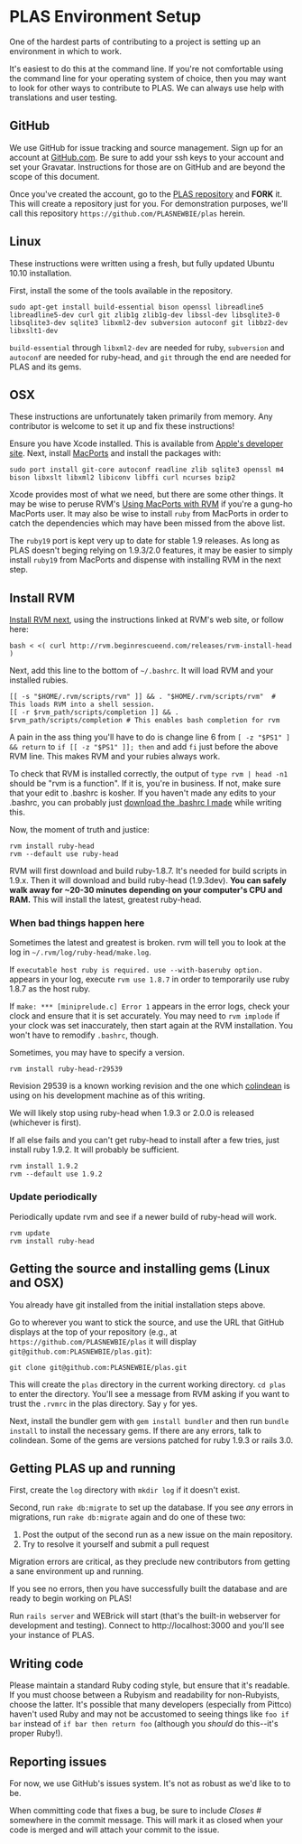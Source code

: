 PLAS Environment Setup
======================

One of the hardest parts of contributing to a project is setting up an environment in which to work.

It's easiest to do this at the command line. If you're not comfortable using the command line for your operating system of choice, then you may want to look for other ways to contribute to PLAS. We can always use help with translations and user testing.

GitHub
------

We use GitHub for issue tracking and source management. Sign up for an account at [GitHub.com](https://github.com). Be sure to add your ssh keys to your account and set your Gravatar. Instructions for those are on GitHub and are beyond the scope of this document.

Once you've created the account, go to the [PLAS repository](https://github.com/colindean/plas) and **FORK** it. This will create a repository just for you. For demonstration purposes, we'll call this repository `https://github.com/PLASNEWBIE/plas` herein.


Linux
-----

These instructions were written using a fresh, but fully updated Ubuntu 10.10 installation.

First, install the some of the tools available in the repository. 

    sudo apt-get install build-essential bison openssl libreadline5 libreadline5-dev curl git zlib1g zlib1g-dev libssl-dev libsqlite3-0 libsqlite3-dev sqlite3 libxml2-dev subversion autoconf git libbz2-dev libxslt1-dev

`build-essential` through `libxml2-dev` are needed for ruby, `subversion` and `autoconf` are needed for ruby-head, and `git` through the end are needed for PLAS and its gems.

OSX
---

These instructions are unfortunately taken primarily from memory. Any contributor is welcome to set it up and fix these instructions!

Ensure you have Xcode installed. This is available from [Apple's developer site](http://developer.apple.com). Next, install [MacPorts](http://www.macports.org/) and install the packages with:

    sudo port install git-core autoconf readline zlib sqlite3 openssl m4 bison libxslt libxml2 libiconv libffi curl ncurses bzip2

Xcode provides most of what we need, but there are some other things. It may be wise to peruse RVM's [Using MacPorts with RVM](http://rvm.beginrescueend.com/integration/macports/) if you're a gung-ho MacPorts user. It may also be wise to install `ruby` from MacPorts in order to catch the dependencies which may have been missed from the above list.

The `ruby19` port is kept very up to date for stable 1.9 releases. As long as PLAS doesn't beging relying on 1.9.3/2.0 features, it may be easier to simply install `ruby19` from MacPorts and dispense with installing RVM in the next step.


Install RVM
-----------

[Install RVM next](http://rvm.beginrescueend.com/rvm/install/), using the instructions linked at RVM's web site, or follow here:

    bash < <( curl http://rvm.beginrescueend.com/releases/rvm-install-head )

Next, add this line to the bottom of `~/.bashrc`. It will load RVM and your installed rubies.

    [[ -s "$HOME/.rvm/scripts/rvm" ]] && . "$HOME/.rvm/scripts/rvm"  # This loads RVM into a shell session.
    [[ -r $rvm_path/scripts/completion ]] && . $rvm_path/scripts/completion # This enables bash completion for rvm

A pain in the ass thing you'll have to do is change line 6 from `[ -z "$PS1" ] && return` to `if [[ -z "$PS1" ]]; then` and add `fi` just before the above RVM line. This makes RVM and your rubies always work.

To check that RVM is installed correctly, the output of `type rvm | head -n1` should be "rvm is a function". If it is, you're in business. If not, make sure that your edit to .bashrc is kosher. If you haven't made any edits to your .bashrc, you can probably just [download the .bashrc I made](https://gist.github.com/704555) while writing this.

Now, the moment of truth and justice:

    rvm install ruby-head
    rvm --default use ruby-head

RVM will first download and build ruby-1.8.7. It's needed for build scripts in 1.9.x. Then it will download and build ruby-head (1.9.3dev). **You can safely walk away for ~20-30 minutes depending on your computer's CPU and RAM.** This will install the latest, greatest ruby-head.

### When bad things happen here ###

Sometimes the latest and greatest is broken. rvm will tell you to look at the log in `~/.rvm/log/ruby-head/make.log`. 

If `executable host ruby is required. use --with-baseruby option.` appears in your log, execute `rvm use 1.8.7` in order to temporarily use ruby 1.8.7 as the host ruby. 

If `make: *** [miniprelude.c] Error 1` appears in the error logs, check your clock and ensure that it is set accurately. You may need to `rvm implode` if your clock was set inaccurately, then start again at the RVM installation. You won't have to remodify `.bashrc`, though.

Sometimes, you may have to specify a version.

    rvm install ruby-head-r29539

Revision 29539 is a known working revision and the one which [colindean](https://github.com/colindean) is using on his development machine as of this writing.

We will likely stop using ruby-head when 1.9.3 or 2.0.0 is released (whichever is first).

If all else fails and you can't get ruby-head to install after a few tries, just install ruby 1.9.2. It will probably be sufficient.

    rvm install 1.9.2
    rvm --default use 1.9.2

### Update periodically ###

Periodically update rvm and see if a newer build of ruby-head will work.

    rvm update
    rvm install ruby-head

Getting the source and installing gems (Linux and OSX)
------------------------------------------------------

You already have git installed from the initial installation steps above.

Go to wherever you want to stick the source, and use the URL that GitHub displays at the top of your repository (e.g., at `https://github.com/PLASNEWBIE/plas` it will display `git@github.com:PLASNEWBIE/plas.git`):

    git clone git@github.com:PLASNEWBIE/plas.git

This will create the `plas` directory in the current working directory. `cd plas` to enter the directory. You'll see a message from RVM asking if you want to trust the `.rvmrc` in the plas directory. Say `y` for yes.

Next, install the bundler gem with `gem install bundler` and then run `bundle install` to install the necessary gems. If there are any errors, talk to colindean. Some of the gems are versions patched for ruby 1.9.3 or rails 3.0.

Getting PLAS up and running
---------------------------

First, create the `log` directory with `mkdir log` if it doesn't exist.

Second, run `rake db:migrate` to set up the database. If you see *any* errors in migrations, run `rake db:migrate` again and do one of these two:

1. Post the output of the second run as a new issue on the main repository.
2. Try to resolve it yourself and submit a pull request

Migration errors are critical, as they preclude new contributors from getting a sane environment up and running.

If you see no errors, then you have successfully built the database and are ready to begin working on PLAS!

Run `rails server` and WEBrick will start (that's the built-in webserver for development and testing). Connect to http://localhost:3000 and you'll see your instance of PLAS.

Writing code
------------

Please maintain a standard Ruby coding style, but ensure that it's readable. If you must choose between a Rubyism and readability for non-Rubyists, choose the latter. It's possible that many developers (especially from Pittco) haven't used Ruby and may not be accustomed to seeing things like `foo if bar` instead of `if bar then return foo` (although you *should* do this--it's proper Ruby!).

Reporting issues
----------------

For now, we use GitHub's issues system. It's not as robust as we'd like to to be. 

When committing code that fixes a bug, be sure to include *Closes #<number>* somewhere in the commit message. This will mark it as closed when your code is merged and will attach your commit to the issue.
